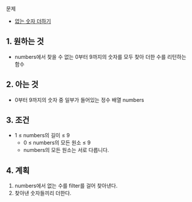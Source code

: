 문제
- [없는 숫자 더하기](https://school.programmers.co.kr/learn/courses/30/lessons/86051)

## 1. 원하는 것

- numbers에서 찾을 수 없는 0부터 9까지의 숫자를 모두 찾아 더한 수를 리턴하는 함수

## 2. 아는 것

- 0부터 9까지의 숫자 중 일부가 들어있는 정수 배열 numbers

## 3. 조건

- 1 ≤ numbers의 길이 ≤ 9
  - 0 ≤ numbers의 모든 원소 ≤ 9
  - numbers의 모든 원소는 서로 다릅니다.

## 4. 계획
1. numbers에서 없는 수를 filter를 걸어 찾아낸다.
2. 찾아낸 숫자들끼리 더한다.